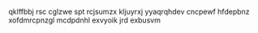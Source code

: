 qklffbbj rsc cglzwe spt rcjsumzx kljuyrxj yyaqrqhdev cncpewf hfdepbnz xofdmrcpnzgl mcdpdnhl exvyoik jrd exbusvm